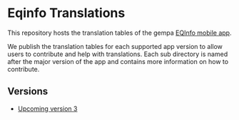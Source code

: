 # Eqinfo Translations

This repository hosts the translation tables of the gempa [EQInfo mobile app](https://play.google.com/store/apps/details?id=de.gempa.android.eqinfo).

We publish the translation tables for each supported app version to allow users to
contribute and help with translations. Each sub directory is named after the major version of the app and contains more information on how to contribute.

## Versions

* [Upcoming version 3](v3/README.md)
